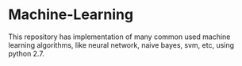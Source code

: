 # Machine-Learning
This repository has implementation of many common used machine learning algorithms, like neural network, naive bayes, svm, etc,  using python 2.7.
